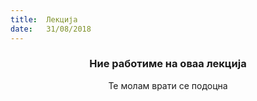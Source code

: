 ```yaml
---
title:  Лекција
date:   31/08/2018
---
```


### <center>Ние работиме на оваа лекција</center>
<center>Те молам врати се подоцна</center>